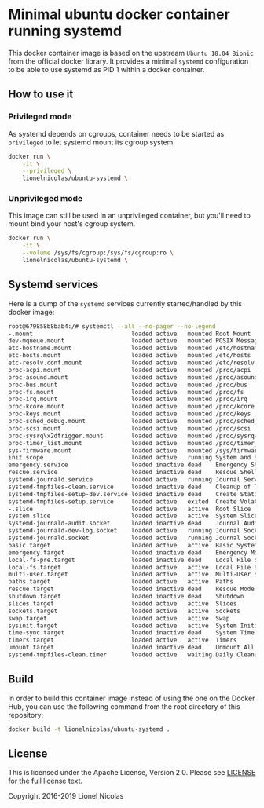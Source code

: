 # Minimal ubuntu docker container running systemd

This docker container image is based on the upstream `Ubuntu 18.04 Bionic`
from the official docker library. It provides a minimal `systemd` configuration
to be able to use systemd as PID 1 within a docker container.


## How to use it

### Privileged mode

As systemd depends on cgroups, container needs to be started as `privileged` to
let systemd mount its cgroup system.

```bash
docker run \
	-it \
	--privileged \
	lionelnicolas/ubuntu-systemd \
```


### Unprivileged mode

This image can still be used in an unprivileged container, but you'll need to
mount bind your host's cgroup system.

```bash
docker run \
	-it \
	--volume /sys/fs/cgroup:/sys/fs/cgroup:ro \
	lionelnicolas/ubuntu-systemd \
```


## Systemd services

Here is a dump of the `systemd` services currently started/handled by this
docker image:

```bash
root@679858b8bab4:/# systemctl --all --no-pager --no-legend
-.mount                            loaded active   mounted Root Mount
dev-mqueue.mount                   loaded active   mounted POSIX Message Queue File System
etc-hostname.mount                 loaded active   mounted /etc/hostname
etc-hosts.mount                    loaded active   mounted /etc/hosts
etc-resolv.conf.mount              loaded active   mounted /etc/resolv.conf
proc-acpi.mount                    loaded active   mounted /proc/acpi
proc-asound.mount                  loaded active   mounted /proc/asound
proc-bus.mount                     loaded active   mounted /proc/bus
proc-fs.mount                      loaded active   mounted /proc/fs
proc-irq.mount                     loaded active   mounted /proc/irq
proc-kcore.mount                   loaded active   mounted /proc/kcore
proc-keys.mount                    loaded active   mounted /proc/keys
proc-sched_debug.mount             loaded active   mounted /proc/sched_debug
proc-scsi.mount                    loaded active   mounted /proc/scsi
proc-sysrq\x2dtrigger.mount        loaded active   mounted /proc/sysrq-trigger
proc-timer_list.mount              loaded active   mounted /proc/timer_list
sys-firmware.mount                 loaded active   mounted /sys/firmware
init.scope                         loaded active   running System and Service Manager
emergency.service                  loaded inactive dead    Emergency Shell
rescue.service                     loaded inactive dead    Rescue Shell
systemd-journald.service           loaded active   running Journal Service
systemd-tmpfiles-clean.service     loaded inactive dead    Cleanup of Temporary Directories
systemd-tmpfiles-setup-dev.service loaded inactive dead    Create Static Device Nodes in /dev
systemd-tmpfiles-setup.service     loaded active   exited  Create Volatile Files and Directories
-.slice                            loaded active   active  Root Slice
system.slice                       loaded active   active  System Slice
systemd-journald-audit.socket      loaded inactive dead    Journal Audit Socket
systemd-journald-dev-log.socket    loaded active   running Journal Socket (/dev/log)
systemd-journald.socket            loaded active   running Journal Socket
basic.target                       loaded active   active  Basic System
emergency.target                   loaded inactive dead    Emergency Mode
local-fs-pre.target                loaded inactive dead    Local File Systems (Pre)
local-fs.target                    loaded active   active  Local File Systems
multi-user.target                  loaded active   active  Multi-User System
paths.target                       loaded active   active  Paths
rescue.target                      loaded inactive dead    Rescue Mode
shutdown.target                    loaded inactive dead    Shutdown
slices.target                      loaded active   active  Slices
sockets.target                     loaded active   active  Sockets
swap.target                        loaded active   active  Swap
sysinit.target                     loaded active   active  System Initialization
time-sync.target                   loaded inactive dead    System Time Synchronized
timers.target                      loaded active   active  Timers
umount.target                      loaded inactive dead    Unmount All Filesystems
systemd-tmpfiles-clean.timer       loaded active   waiting Daily Cleanup of Temporary Directories
```


## Build

In order to build this container image instead of using the one on the Docker Hub,
you can use the following command from the root directory of this repository:

```bash
docker build -t lionelnicolas/ubuntu-systemd .
```


## License

This is licensed under the Apache License, Version 2.0. Please see [LICENSE](https://github.com/lionelnicolas/docker-ubuntu-systemd/blob/master/LICENSE)
for the full license text.

Copyright 2016-2019 Lionel Nicolas
